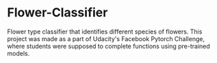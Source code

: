 # Flower-Classifier
Flower type classifier that identifies different species of flowers.
This project was made as a part of Udacity's Facebook Pytorch Challenge, where students were supposed to complete functions using pre-trained models.
